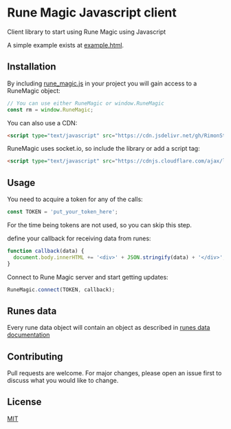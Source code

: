 # Rune Magic Javascript client
Client library to start using Rune Magic using Javascript

A simple example exists at [example.html](./example.html).

## Installation
By including [rune_magic.js](rune_magic.js) in your project you will gain access to a RuneMagic object:
```javascript
// You can use either RuneMagic or window.RuneMagic
const rm = window.RuneMagic; 
```

You can also use a CDN:
```html
<script type="text/javascript" src="https://cdn.jsdelivr.net/gh/RimonStudio-RuneMagic/javascript-client/rune_magic.js"></script>
```

RuneMagic uses socket.io, so include the library or add a script tag:
```html
<script type="text/javascript" src="https://cdnjs.cloudflare.com/ajax/libs/socket.io/2.3.0/socket.io.slim.js"></script>
```

## Usage
You need to acquire a token for any of the calls:
```javascript
const TOKEN = 'put_your_token_here';
```

For the time being tokens are not used, so you can skip this step.

define your callback for receiving data from runes:
```javascript
function callback(data) {
  document.body.innerHTML += '<div>' + JSON.stringify(data) + '</div>';
}
```

Connect to Rune Magic server and start getting updates:
```javascript
RuneMagic.connect(TOKEN, callback);
```

## Runes data
Every rune data object will contain an object as described in [runes data documentation](https://github.com/RimonStudio-RuneMagic/runes-data)


## Contributing
Pull requests are welcome. For major changes, please open an issue first to discuss what you would like to change.


## License
[MIT](https://choosealicense.com/licenses/mit/)